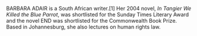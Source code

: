 BARBARA ADAIR is a South African writer.[1] Her 2004 novel, _In Tangier We Killed the Blue Parrot_, was shortlisted for the Sunday Times Literary Award and the novel END was shortlisted for the Commonwealth Book Prize. Based in Johannesburg, she also lectures on human rights law.
